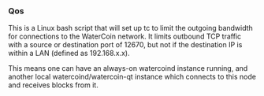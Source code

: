 ### Qos ###

This is a Linux bash script that will set up tc to limit the outgoing bandwidth for connections to the WaterCoin network. It limits outbound TCP traffic with a source or destination port of 12670, but not if the destination IP is within a LAN (defined as 192.168.x.x).

This means one can have an always-on watercoind instance running, and another local watercoind/watercoin-qt instance which connects to this node and receives blocks from it.
